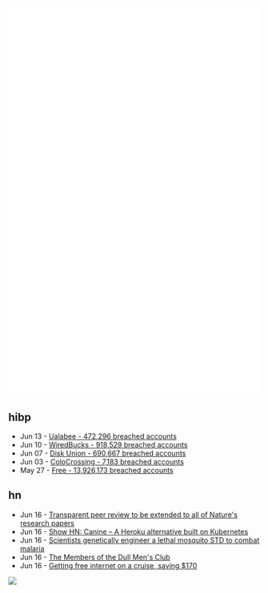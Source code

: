 ![Metrics](https://raw.githubusercontent.com/phixion/phixion/master/metrics.svg)

## hibp

<!--
for https://github.com/phixion/phixion/blob/main/.github/workflows/feeds.yml
-->
<!--START_SECTION:haveibeenpwnd-->
- Jun 13 - [Ualabee - 472,296 breached accounts](https://haveibeenpwned.com/Breach/Ualabee)
- Jun 10 - [WiredBucks - 918,529 breached accounts](https://haveibeenpwned.com/Breach/WiredBucks)
- Jun 07 - [Disk Union - 690,667 breached accounts](https://haveibeenpwned.com/Breach/DiskUnion)
- Jun 03 - [ColoCrossing - 7,183 breached accounts](https://haveibeenpwned.com/Breach/ColoCrossing)
- May 27 - [Free - 13,926,173 breached accounts](https://haveibeenpwned.com/Breach/FreeMobile)
<!--END_SECTION:haveibeenpwnd-->

## hn

<!--
for https://github.com/phixion/phixion/blob/main/.github/workflows/feeds.yml
-->
<!--START_SECTION:hn-->
- Jun 16 - [Transparent peer review to be extended to all of Nature's research papers](https://www.nature.com/articles/d41586-025-01880-9)
- Jun 16 - [Show HN: Canine – A Heroku alternative built on Kubernetes](https://github.com/czhu12/canine)
- Jun 16 - [Scientists genetically engineer a lethal mosquito STD to combat malaria](https://newatlas.com/biology/genetically-engineered-lethal-mosquito-std-combat-malaria/)
- Jun 16 - [The Members of the Dull Men's Club](https://www.theguardian.com/society/2025/jun/09/meet-the-members-of-the-dull-mens-club-some-of-them-would-bore-the-ears-off-you)
- Jun 16 - [Getting free internet on a cruise, saving $170](https://angad.me/blog/2025/getting-free-cruise-internet/)
<!--END_SECTION:hn-->

<!--
for https://yhype.me
-->
![](https://hit.yhype.me/github/profile?user_id=13013670)
